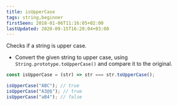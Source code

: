 ```yaml
---
title: isUpperCase
tags: string,beginner
firstSeen: 2018-01-06T11:16:05+02:00
lastUpdated: 2020-09-15T16:28:04+03:00
---
```


Checks if a string is upper case.

- Convert the given string to upper case, using `String.prototype.toUpperCase()` and compare it to the original.

```js
const isUpperCase = (str) => str === str.toUpperCase();
```

```js
isUpperCase("ABC"); // true
isUpperCase("A3@$"); // true
isUpperCase("aB4"); // false
```
